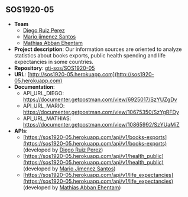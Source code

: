 ## SOS1920-05

- **Team**
  - [Diego Ruiz Perez](https://github.com/dieruiper)
  - [Mario jimenez Santos](https://github.com/J5Mario)
  - [Mathias Abban Ehentam](https://github.com/Kingmathy)
- **Project description**: Our information sources are oriented to analyze statistics about books exports, public health spending and life expectancies in some countries.
- **Repository**: [gti-sos/SOS1920-05](https://github.com/gti-sos/SOS1920-05)
- **URL**: [http://sos1920-05.herokuapp.com](http://sos1920-05.herokuapp.com)
- **Documentation**:
	- API_URL_DIEGO: 	https://documenter.getpostman.com/view/6925017/SzYUZgDv
	- API_URL_MARIO: https://documenter.getpostman.com/view/10675350/SzYgRFDy
	- API_URL_MATHIAS: https://documenter.getpostman.com/view/10865992/SzYUaMiZ
-  **APIs**:
    - [https://sos1920-05.herokuapp.com/api/v1/books-exports](https://sos1920-05.herokuapp.com/api/v1/books-exports) (developed by [Diego Ruiz Perez](https://github.com/dieruiper))
    - [https://sos1920-05.herokuapp.com/api/v1/health_public](https://sos1920-05.herokuapp.com/api/v1/health_public) (developed by [Mario Jimenez Santos](https://github.com/J5Mario))
    - [https://sos1920-05.herokuapp.com/api/v1/life_expectancies](https://sos1920-05.herokuapp.com/api/v1/life_expectancies) (developed by [Mathias Abban Ehentam](https://github.com/Kingmathy))
